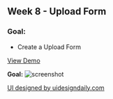 ## Week 8 - Upload Form

### Goal:
- Create a Upload Form
 
[View Demo](https://jenniferricardo.com/vfc/week-8-upload-form-vanilla-frontend-challenge/)

**Goal:**
![screenshot](https://www.uidesigndaily.com/uploads/919/day_919.png)


[UI designed by uidesigndaily.com](https://www.uidesigndaily.com/posts/sketch-file-upload-form-day-919)
